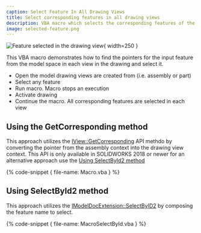 ```yaml
---
caption: Select Feature In All Drawing Views
title: Select corresponding features in all drawing views
description: VBA macro which selects the corresponding features of the feature in the model in all drawing views
image: selected-feature.png
---
```

![Feature selected in the drawing view](selected-feature.png){ width=250 }

This VBA macro demonstrates how to find the pointers for the input feature from the model space in each view in the drawing and select it.

* Open the model drawing views are created from (i.e. assembly or part)
* Select any feature
* Run macro. Macro stops an execution
* Activate drawing
* Continue the macro. All corresponding features are selected in each view

## Using the GetCorresponding method

This approach utilizes the [IView::GetCorresponding](https://help.solidworks.com/2018/English/api/sldworksapi/SolidWorks.Interop.sldworks~SolidWorks.Interop.sldworks.IView~GetCorresponding.html) API methdo by converting the pointer from the assembly context into the drawing view context. This API is only available in SOLIDWORKS 2018 or newer for an alternative approach use the [Using SelectById2 method](#using-selectbyid2-method)

{% code-snippet { file-name: Macro.vba } %}

## Using SelectById2 method

This approach utilizes the [IModelDocExtension::SelectByID2](https://help.solidworks.com/2017/english/api/sldworksapi/solidworks.interop.sldworks~solidworks.interop.sldworks.imodeldocextension~selectbyid2.html) by composing the feature name to select.

{% code-snippet { file-name: MacroSelectById.vba } %}